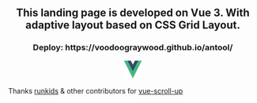 <h2 align="center">This landing page is developed on Vue 3. With adaptive layout based on CSS Grid Layout.</h2> 


<h3 align="center">Deploy:
https://voodoograywood.github.io/antool/</h3> 


<p align="center">
<a href="https://vuejs.org/" target="_blank" rel="noreferrer"><img src="https://raw.githubusercontent.com/vuejs/art/9f8ee218d32b52c2d150212f22798a7a61689361/logo.svg" width="36" height="36" alt="Vue" /></a>
</p>

Thanks [runkids](https://github.com/runkids) & other contributors for [vue-scroll-up](https://github.com/runkids/vue-scroll-up)